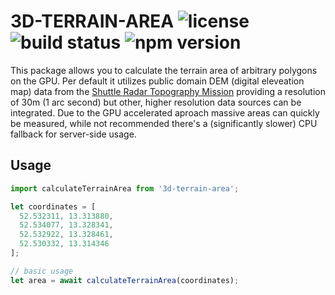 # 3D-TERRAIN-AREA ![license](https://img.shields.io/badge/license-MIT-blue) ![build status](https://img.shields.io/badge/build-passing-brightgreen) ![npm version](https://img.shields.io/badge/npm-0.1.0-red)

This package allows you to calculate the terrain area of arbitrary polygons on the GPU.
Per default it utilizes public domain DEM (digital eleveation map) data from the [Shuttle Radar Topography Mission](https://www2.jpl.nasa.gov/srtm/)
providing a resolution of 30m (1 arc second) but other, higher resolution data sources can be integrated. Due to the GPU accelerated aproach massive areas can quickly be measured, while not recommended there's a (significantly slower) CPU fallback for server-side usage.

## Usage

```js
import calculateTerrainArea from '3d-terrain-area';

let coordinates = [
  52.532311, 13.313880,
  52.534077, 13.328341,
  52.532922, 13.328461,
  52.530332, 13.314346
];

// basic usage
let area = await calculateTerrainArea(coordinates);
```

